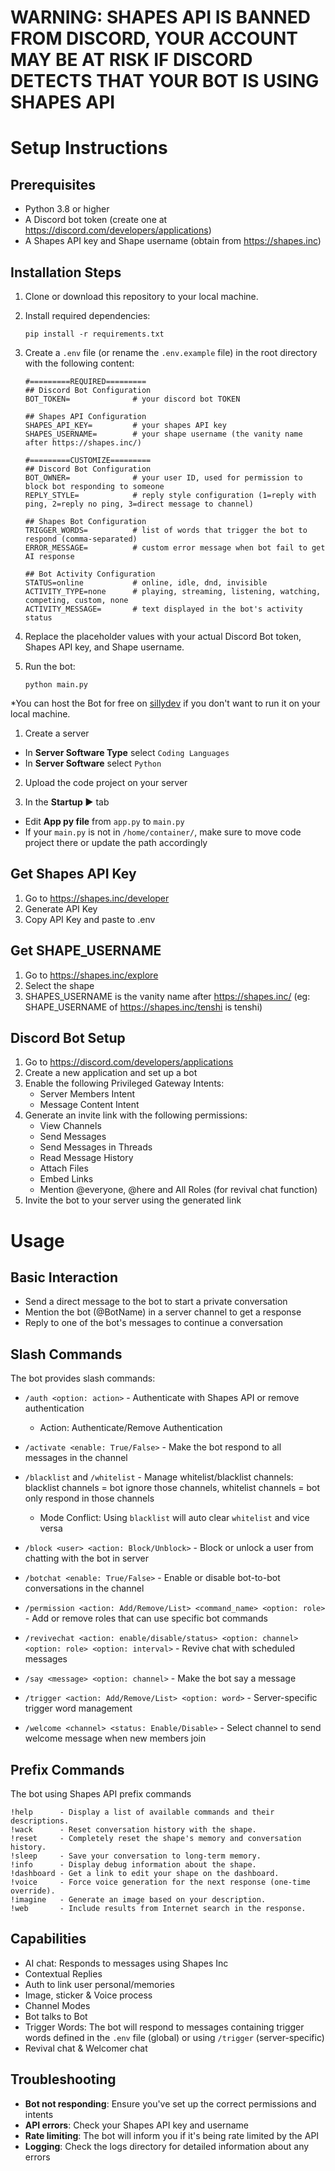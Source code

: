 # WARNING: SHAPES API IS BANNED FROM DISCORD, YOUR ACCOUNT MAY BE AT RISK IF DISCORD DETECTS THAT YOUR BOT IS USING SHAPES API

# Setup Instructions

## Prerequisites

- Python 3.8 or higher
- A Discord bot token (create one at https://discord.com/developers/applications)
- A Shapes API key and Shape username (obtain from https://shapes.inc)

## Installation Steps

1. Clone or download this repository to your local machine.

2. Install required dependencies:
   ```
   pip install -r requirements.txt
   ```

3. Create a `.env` file (or rename the `.env.example` file) in the root directory with the following content:
   ```
   #=========REQUIRED=========
   ## Discord Bot Configuration
   BOT_TOKEN=              # your discord bot TOKEN

   ## Shapes API Configuration
   SHAPES_API_KEY=         # your shapes API key
   SHAPES_USERNAME=        # your shape username (the vanity name after https://shapes.inc/)

   #=========CUSTOMIZE=========
   ## Discord Bot Configuration
   BOT_OWNER=              # your user ID, used for permission to block bot responding to someone
   REPLY_STYLE=            # reply style configuration (1=reply with ping, 2=reply no ping, 3=direct message to channel)

   ## Shapes Bot Configuration
   TRIGGER_WORDS=          # list of words that trigger the bot to respond (comma-separated)
   ERROR_MESSAGE=          # custom error message when bot fail to get AI response

   ## Bot Activity Configuration
   STATUS=online           # online, idle, dnd, invisible
   ACTIVITY_TYPE=none      # playing, streaming, listening, watching, competing, custom, none
   ACTIVITY_MESSAGE=       # text displayed in the bot's activity status
   ```

4. Replace the placeholder values with your actual Discord Bot token, Shapes API key, and Shape username.

5. Run the bot:
   ```
   python main.py
   ```
   
*You can host the Bot for free on [sillydev](https://panel.sillydev.co.uk) if you don't want to run it on your local machine.

1. Create a server
- In **Server Software Type** select `Coding Languages`
- In **Server Software** select `Python`

2. Upload the code project on your server

3. In the **Startup ►** tab
- Edit **App py file** from `app.py` to `main.py`
- If your `main.py` is not in `/home/container/`, make sure to move code project there or update the path accordingly

## Get Shapes API Key

1. Go to https://shapes.inc/developer
2. Generate API Key
3. Copy API Key and paste to .env

## Get SHAPE_USERNAME

1. Go to https://shapes.inc/explore
2. Select the shape
3. SHAPES_USERNAME is the vanity name after https://shapes.inc/ (eg: SHAPE_USERNAME of https://shapes.inc/tenshi is tenshi)

## Discord Bot Setup

1. Go to https://discord.com/developers/applications
2. Create a new application and set up a bot
3. Enable the following Privileged Gateway Intents:
   - Server Members Intent
   - Message Content Intent
4. Generate an invite link with the following permissions:
   - View Channels
   - Send Messages
   - Send Messages in Threads
   - Read Message History
   - Attach Files
   - Embed Links
   - Mention @everyone, @here and All Roles (for revival chat function)
5. Invite the bot to your server using the generated link

# Usage

## Basic Interaction
- Send a direct message to the bot to start a private conversation
- Mention the bot (@BotName) in a server channel to get a response
- Reply to one of the bot's messages to continue a conversation

## Slash Commands
The bot provides slash commands:
  
- `/auth <option: action>` - Authenticate with Shapes API or remove authentication
  - Action: Authenticate/Remove Authentication

- `/activate <enable: True/False>` - Make the bot respond to all messages in the channel

- `/blacklist` and `/whitelist` - Manage whitelist/blacklist channels: blacklist channels = bot ignore those channels, whitelist channels = bot only respond in those channels
  - Mode Conflict: Using `blacklist` will auto clear `whitelist` and vice versa

- `/block <user> <action: Block/Unblock>` - Block or unlock a user from chatting with the bot in server

- `/botchat <enable: True/False>` - Enable or disable bot-to-bot conversations in the channel
  
- `/permission <action: Add/Remove/List> <command_name> <option: role>` - Add or remove roles that can use specific bot commands

- `/revivechat <action: enable/disable/status> <option: channel> <option: role> <option: interval>` - Revive chat with scheduled messages

- `/say <message> <option: channel>` - Make the bot say a message
  
- `/trigger <action: Add/Remove/List> <option: word>` - Server-specific trigger word management

- `/welcome <channel> <status: Enable/Disable>` - Select ⁠channel to send welcome message when new members join

## Prefix Commands
The bot using Shapes API prefix commands
```
!help      - Display a list of available commands and their descriptions.
!wack      - Reset conversation history with the shape.
!reset     - Completely reset the shape's memory and conversation history.
!sleep     - Save your conversation to long-term memory.
!info      - Display debug information about the shape.
!dashboard - Get a link to edit your shape on the dashboard.
!voice     - Force voice generation for the next response (one-time override).
!imagine   - Generate an image based on your description.
!web       - Include results from Internet search in the response.
```

## Capabilities
- AI chat: Responds to messages using Shapes Inc
- Contextual Replies
- Auth to link user personal/memories
- Image, sticker & Voice process
- Channel Modes
- Bot talks to Bot
- Trigger Words: The bot will respond to messages containing trigger words defined in the `.env` file (global) or using `/trigger` (server-specific)
- Revival chat & Welcomer chat

## Troubleshooting

- **Bot not responding**: Ensure you've set up the correct permissions and intents
- **API errors**: Check your Shapes API key and username
- **Rate limiting**: The bot will inform you if it's being rate limited by the API
- **Logging**: Check the logs directory for detailed information about any errors
